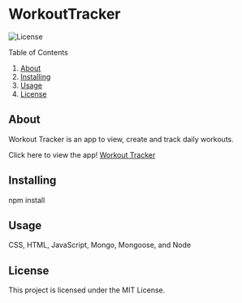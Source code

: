 # WorkoutTracker
 ![License](https://img.shields.io/badge/License-MIT-yellow.svg)

  Table of Contents
  1. [About](#about)
  2. [Installing](#installing)
  3. [Usage](#usage)
  4. [License](#license)
 

  ## About
  Workout Tracker is an app to view, create and track daily workouts. 
  
  Click here to view the app! [Workout Tracker](https://ancient-reaches-58722.herokuapp.com/?id=5f8b22da5c57970017bca862)

  ## Installing
  npm install

  ## Usage
  CSS, HTML, JavaScript, Mongo, Mongoose, and Node

  ## License 
  This project is licensed under the MIT License.
